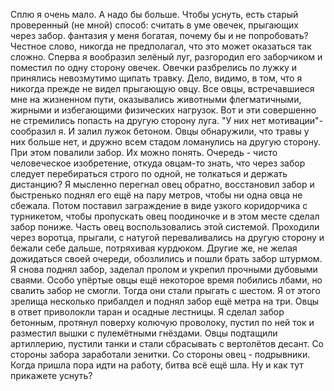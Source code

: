   Сплю я очень мало. А надо бы больше. Чтобы уснуть, есть старый проверенный (не мной) способ: считать в уме овечек, прыгающих через забор. фантазия у меня богатая, почему бы и не попробовать?
Честное слово, никогда не предполагал, что это может оказаться так сложно.
Сперва я вообразил зелёный луг, разгородил его заборчиком и поместил по одну сторону овечек. Овечки разбрелись по лужку и принялись невозмутимо щипать травку. Дело, видимо, в том, что я никогда прежде не видел прыгающую овцу. Все овцы, встречавшиеся мне на жизненном пути, оказывались животными флегматичными, жирными и избегающими физических нагрузок. Вот и эти совершенно не стремились попасть на другую сторону луга. "У них нет мотивации"- сообразил я. И залил лужок бетоном. Овцы обнаружили, что травы у них больше нет, и дружно всем стадом ломанулись на другую сторону. При этом повалили забор.
Их можно понять. Очередь - чисто человеческое изобретение, откуда овцам-то знать, что через забор следует перебираться строго по одной, не толкаться и держать дистанцию?
Я мысленно перегнал овец обратно, восстановил забор и быстренько поднял его ещё на пару метров, чтобы ни одна овца не сбежала. Потом поставил заграждение в виде узкого коридорчика с турникетом, чтобы пропускать овец поодиночке и в этом месте сделал забор пониже.
Часть овец воспользовались этой системой. Проходили через воротца, прыгали, с натугой переваливались на другую сторону и бежали себе дальше, потряхивая курдюком. Другие же, не желая дожидаться своей очереди, обозлились и пошли брать забор штурмом. Я снова поднял забор, заделал пролом и укрепил прочными дубовыми сваями. Особо упёртые овцы ещё некоторое время побились лбами, но свалить забор не смогли. Тогда они стали прыгать с шестом. Я от этого зрелища несколько прибалдел и поднял забор ещё метра на три. Овцы в ответ приволокли таран и осадные лестницы.
Я сделал забор бетонным, протянул поверху колючую проволоку, пустил по ней ток и разместил вышки с пулемётными гнёздами.
Овцы подтащили артиллерию, пустили танки и стали сбрасывать с вертолётов десант.
Со стороны забора заработали зенитки.
Со стороны овец - подрывники.
Когда пришла пора идти на работу, битва всё ещё шла.
Ну и как тут прикажете уснуть?      